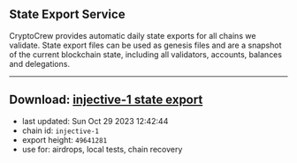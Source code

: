## State Export Service
CryptoCrew provides automatic daily state exports for all chains we validate. State export files can be used as genesis files and are a snapshot of the current blockchain state, including all validators, accounts, balances and delegations.

---
**Download: [injective-1 state export](https://dl.ccvalidators.com/SERVICE/injective/injective-1_export_49641281.json)**
---

- last updated: Sun Oct 29 2023 12:42:44
- chain id: `injective-1`
- export height: `49641281`
- use for: airdrops, local tests, chain recovery
